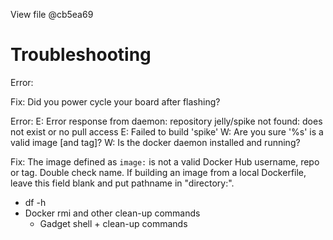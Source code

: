  View file @cb5ea69
# Troubleshooting

Error: 

Fix: Did you power cycle your board after flashing? 

Error:
E:  Error response from daemon: repository jelly/spike not found: does not exist or no pull access
E:  Failed to build 'spike'
W:  Are you sure '%s' is a valid image [and tag]?
W:  Is the docker daemon installed and running?

Fix: The image defined as `image:` is not a valid Docker Hub username, repo or tag. Double check name. If building an image from a local Dockerfile, leave this field blank and put pathname in "directory:".


* df -h
* Docker rmi and other clean-up commands
	* Gadget shell + clean-up commands
